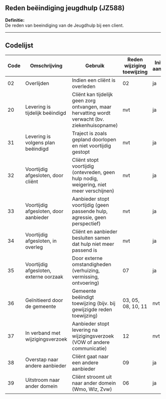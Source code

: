 ## Reden beëindiging jeugdhulp (JZ588)

**Definitie:**  
De reden van beeindiging van de Jeugdhulp bij een client.

---

## Codelijst
| Code | Omschrijving | Gebruik | Reden wijziging toewijzing | Initiatief aanbieder | Mutatiedatum | Ingangsdatum |
|------|--------------|---------|----------------------------|----------------------|--------------|--------------|
| 02 | Overlijden | Indien een cliënt is overleden | 02 | ja | 01-01-2015 | 01-01-2015 |
| 20 | Levering is tijdelijk beëindigd | Cliënt kan tijdelijk geen zorg ontvangen, maar hervatting wordt verwacht (bv. ziekenhuisopname) | nvt | ja | 12-07-2017 | 01-01-2015 |
| 31 | Levering is volgens plan beëindigd | Traject is zoals gepland doorlopen en niet voortijdig gestopt | nvt | ja | 12-07-2017 | 01-01-2015 |
| 32 | Voortijdig afgesloten, door cliënt | Cliënt stopt voortijdig (ontevreden, geen hulp nodig, weigering, niet meer verschijnen) | nvt | ja | 12-07-2017 | 01-01-2015 |
| 33 | Voortijdig afgesloten, door aanbieder| Aanbieder stopt voortijdig (geen passende hulp, agressie, geen perspectief) | nvt | ja | 12-07-2017 | 01-01-2015 |
| 34 | Voortijdig afgesloten, in overleg | Cliënt en aanbieder besluiten samen dat hulp niet meer passend is | nvt | ja | 12-07-2017 | 01-01-2015 |
| 35 | Voortijdig afgesloten, externe oorzaak| Door externe omstandigheden (verhuizing, vermissing, ontvoering) | 07 | ja | 12-07-2017 | 01-01-2015 |
| 36 | Geïnitieerd door de gemeente | Gemeente beëindigt toewijzing (bijv. bij gewijzigde reden toewijzing) | 03, 05, 08, 10, 11 | nvt | 01-04-2020 | 01-01-2021 |
| 37 | In verband met wijzigingsverzoek | Aanbieder stopt levering na wijzigingsverzoek (VOW of andere communicatie) | 12 | nvt | 01-04-2020 | 01-01-2021 |
| 38 | Overstap naar andere aanbieder | Cliënt gaat naar een andere aanbieder | 09 | ja | 30-09-2021 | 01-04-2022 |
| 39 | Uitstroom naar ander domein | Cliënt stroomt uit naar ander domein (Wmo, Wlz, Zvw) | 06 | ja | 30-09-2021 | 01-04-2022 |
